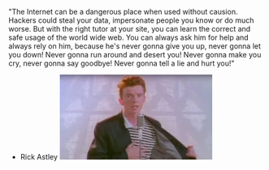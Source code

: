 "The Internet can be a dangerous place when used without causion. Hackers could steal
your data, impersonate people you know or do much worse. But with the right tutor at
your site, you can learn the correct and safe usage of the world wide web. You can 
always ask him for help and always rely on him, because he's never gonna give you up,
never gonna let you down! Never gonna run around and desert you! Never gonna make you
cry, never gonna say goodbye! Never gonna tell a lie and hurt you!"
  - Rick Astley
![Alt text](./rick.jpeg)
